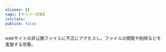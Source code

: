```yaml
---
aliases: []
tags: [サイバー攻撃]
cssclass:
publish: false
---
```

webサイトの非公開ファイルに不正にアクセスし、ファイルの閲覧や削除などを実施する攻撃。